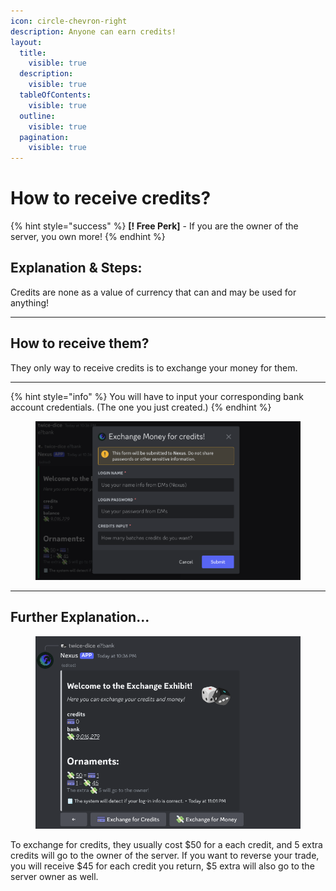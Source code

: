 ```yaml
---
icon: circle-chevron-right
description: Anyone can earn credits!
layout:
  title:
    visible: true
  description:
    visible: true
  tableOfContents:
    visible: true
  outline:
    visible: true
  pagination:
    visible: true
---
```


# How to receive credits?

{% hint style="success" %}
**\[! Free Perk]** - If you are the owner of the server, you own more!
{% endhint %}

## Explanation & Steps:

Credits are none as a value of currency that can and may be used for anything!

***

## How to receive them?

They only way to receive credits is to exchange your money for them.

***

{% hint style="info" %}
You will have to input your corresponding bank account credentials. (The one you just created.)&#x20;
{% endhint %}

<figure><img src="../../../.gitbook/assets/image.png" alt=""><figcaption></figcaption></figure>

***

## Further Explanation...

<figure><img src="../../../.gitbook/assets/Screenshot 2025-03-10 11.02.02 PM.png" alt=""><figcaption></figcaption></figure>

To exchange for credits, they usually cost $50 for a each credit, and 5 extra credits will go to the owner of the server. If you want to reverse your trade, you will receive $45 for each credit you return, $5 extra will also go to the server owner as well.

